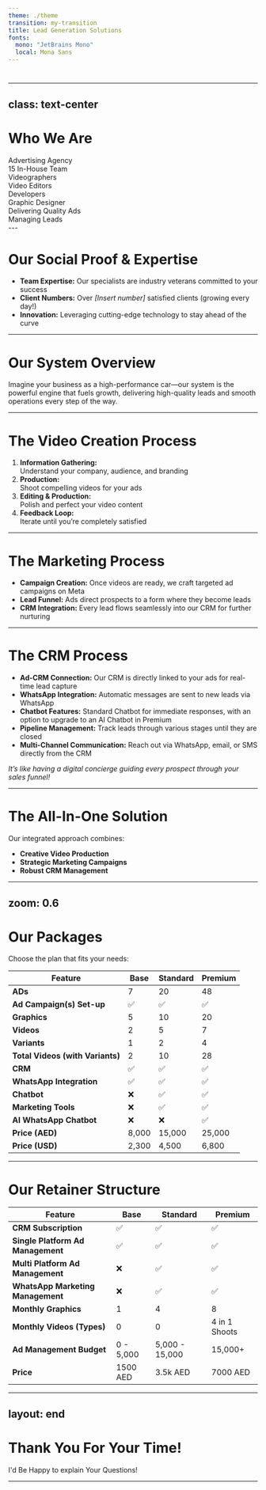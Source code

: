 ```yaml
---
theme: ./theme
transition: my-transition
title: Lead Generation Solutions
fonts:
  mono: "JetBrains Mono"
  local: Mona Sans
---
```


# <Morph :texts="[ 'Welcome to XMA Agency', displayText ]" />

<script setup>
import { ref, onMounted } from 'vue'

const displayText = ref("")

onMounted(() => {
  const urlParams = new URLSearchParams(window.location.search)
  const name = urlParams.get('name')
  if (name) {
    displayText.value = name
  }
})
</script>

---
class: text-center
---

# Who We Are

<div class="relative h-full -mt-10">
  <!-- Section 1: Advertising Agency -->
  <div class="absolute top-1/2 -translate-y-1/2 left-1/2 transform -translate-x-1/2" v-click.hide="1">
    <div
      v-motion
      :initial="{ opacity: 0, y: -20 }"
      :enter="{ opacity: 1, y: 0 }"
      class="text-center text-2xl font-bold"
    >
      Advertising Agency
    </div>
  </div>

  <!-- Section 2: In-House Team (Two-Column Layout) -->
  <div class="absolute top-1/2 -translate-y-1/2 left-1/2 transform -translate-x-1/2 w-full max-w-4xl">
    <div class="flex flex-col md:flex-row gap-8 justify-center items-center">
      <!-- Left Column: Team Label -->
      <div class="flex-1">
        <div
          v-click="['1','6']"
          v-motion
          :initial="{ opacity: 0, y: -20 }"
          :enter="{ opacity: 1, y: 0 }"
          class="text-xl font-semibold text-center"
        >
          15 In-House Team
        </div>
      </div>
      <!-- Right Column: Team Members -->
      <div class="flex-1 space-y-4">
        <div
          v-click="['2','6']"
          v-motion
          :initial="{ opacity: 0, x: -20 }"
          :enter="{ opacity: 1, x: 0 }"
          class="text-base text-center"
        >
          Videographers
        </div>
        <div
          v-click="['3','6']"
          v-motion
          :initial="{ opacity: 0, x: -20 }"
          :enter="{ opacity: 1, x: 0 }"
          class="text-base text-center"
        >
          Video Editors
        </div>
        <div
          v-click="['4','6']"
          v-motion
          :initial="{ opacity: 0, x: -20 }"
          :enter="{ opacity: 1, x: 0 }"
          class="text-base text-center"
        >
          Developers
        </div>
        <div
          v-click="['5','6']"
          v-motion
          :initial="{ opacity: 0, x: -20 }"
          :enter="{ opacity: 1, x: 0 }"
          class="text-base text-center"
        >
          Graphic Designer
        </div>
      </div>
    </div>
  </div>

  <!-- Section 3: Final Cards (Two-Column Layout) -->
  <div class="absolute top-1/2 -translate-y-1/2 left-1/2 transform -translate-x-1/2 w-full max-w-4xl">
    <div class="flex flex-col md:flex-row gap-8 justify-center items-center">
      <div class="flex-1">
        <div
          v-click="6"
          v-motion
          :initial="{ opacity: 0, x: -20 }"
          :enter="{ opacity: 1, x: 0 }"
          class="p-4 bg-zinc-800 rounded shadow text-center"
        >
          Delivering Quality Ads
        </div>
      </div>
      <div class="flex-1">
        <div
          v-click="7"
          v-motion
          :initial="{ opacity: 0, x: -20 }"
          :enter="{ opacity: 1, x: 0 }"
          class="p-4 bg-zinc-800 rounded shadow text-center"
        >
          Managing Leads
        </div>
      </div>
    </div>
  </div>
</div>
---

# Our Social Proof & Expertise

<v-clicks>

- <div v-motion :initial="{ opacity: 0, x: -20 }" :enter="{ opacity: 1, x: 0 }"><strong>Team Expertise:</strong> Our specialists are industry veterans committed to your success</div>
- <div v-motion :initial="{ opacity: 0, x: -20 }" :enter="{ opacity: 1, x: 0 }"><strong>Client Numbers:</strong> Over <em>[Insert number]</em> satisfied clients (growing every day!)</div>
- <div v-motion :initial="{ opacity: 0, x: -20 }" :enter="{ opacity: 1, x: 0 }"><strong>Innovation:</strong> Leveraging cutting-edge technology to stay ahead of the curve</div>

</v-clicks>

---

# Our System Overview

<div v-motion :initial="{ opacity: 0, y: 20 }" :enter="{ opacity: 1, y: 0 }">
Imagine your business as a high-performance car—our system is the powerful engine that fuels growth, delivering high-quality leads and smooth operations every step of the way.
</div>

---

# The Video Creation Process

1. **Information Gathering:**
   <v-click>
    <div v-motion :initial="{ opacity: 0, x: -20 }" :enter="{ opacity: 1, x: 0 }">Understand your company, audience, and branding</div>
   </v-click>
2. **Production:**
   <v-click>
    <div v-motion :initial="{ opacity: 0, x: -20 }" :enter="{ opacity: 1, x: 0 }">Shoot compelling videos for your ads</div>
   </v-click>
3. **Editing & Production:**
   <v-click>
    <div v-motion :initial="{ opacity: 0, x: -20 }" :enter="{ opacity: 1, x: 0 }">Polish and perfect your video content</div>
   </v-click>
4. **Feedback Loop:**
   <v-click>
    <div v-motion :initial="{ opacity: 0, x: -20 }" :enter="{ opacity: 1, x: 0 }">Iterate until you’re completely satisfied</div>
   </v-click>

---

# The Marketing Process

<v-clicks>

- <div v-motion :initial="{ opacity: 0, x: -20 }" :enter="{ opacity: 1, x: 0 }"><strong>Campaign Creation:</strong> Once videos are ready, we craft targeted ad campaigns on Meta</div>
- <div v-motion :initial="{ opacity: 0, x: -20 }" :enter="{ opacity: 1, x: 0 }"><strong>Lead Funnel:</strong> Ads direct prospects to a form where they become leads</div>
- <div v-motion :initial="{ opacity: 0, x: -20 }" :enter="{ opacity: 1, x: 0 }"><strong>CRM Integration:</strong> Every lead flows seamlessly into our CRM for further nurturing</div>

</v-clicks>

---

# The CRM Process

<v-clicks>

- <div v-motion :initial="{ opacity: 0, x: -20 }" :enter="{ opacity: 1, x: 0 }"><strong>Ad-CRM Connection:</strong> Our CRM is directly linked to your ads for real-time lead capture</div>
- <div v-motion :initial="{ opacity: 0, x: -20 }" :enter="{ opacity: 1, x: 0 }"><strong>WhatsApp Integration:</strong> Automatic messages are sent to new leads via WhatsApp</div>
- <div v-motion :initial="{ opacity: 0, x: -20 }" :enter="{ opacity: 1, x: 0 }"><strong>Chatbot Features:</strong> Standard Chatbot for immediate responses, with an option to upgrade to an AI Chatbot in Premium</div>
- <div v-motion :initial="{ opacity: 0, x: -20 }" :enter="{ opacity: 1, x: 0 }"><strong>Pipeline Management:</strong> Track leads through various stages until they are closed</div>
- <div v-motion :initial="{ opacity: 0, x: -20 }" :enter="{ opacity: 1, x: 0 }"><strong>Multi-Channel Communication:</strong> Reach out via WhatsApp, email, or SMS directly from the CRM</div>

</v-clicks>

*It’s like having a digital concierge guiding every prospect through your sales funnel!*

---

# The All-In-One Solution

Our integrated approach combines:

<v-clicks>

- <div v-motion :initial="{ opacity: 0, x: -20 }" :enter="{ opacity: 1, x: 0 }"><strong>Creative Video Production</strong></div>
- <div v-motion :initial="{ opacity: 0, x: -20 }" :enter="{ opacity: 1, x: 0 }"><strong>Strategic Marketing Campaigns</strong></div>
- <div v-motion :initial="{ opacity: 0, x: -20 }" :enter="{ opacity: 1, x: 0 }"><strong>Robust CRM Management</strong></div>

</v-clicks>

---
zoom: 0.6
---

# Our Packages

Choose the plan that fits your needs:

| Feature                         | Base    | Standard | Premium |
|---------------------------------|---------|----------|---------|
| **ADs**                         | 7       | 20       | 48      |
| **Ad Campaign(s) Set-up**         | ✅      | ✅       | ✅      |
| **Graphics**                    | 5       | 10       | 20      |
| **Videos**                      | 2       | 5        | 7       |
| **Variants**                    | 1       | 2        | 4       |
| **Total Videos (with Variants)**| 2       | 10       | 28      |
| **CRM**                         | ✅      | ✅       | ✅      |
| **WhatsApp Integration**        | ✅      | ✅       | ✅      |
| **Chatbot**                     | ❌      | ✅       | ✅      |
| **Marketing Tools**             | ❌      | ✅       | ✅      |
| **AI WhatsApp Chatbot**         | ❌      | ❌       | ✅      |
| **Price (AED)**                 | 8,000   | 15,000   | 25,000  |
| **Price (USD)**                 | 2,300   | 4,500    | 6,800   |

---

# Our Retainer Structure

| Feature                        | Base      | Standard | Premium     |
|--------------------------------|-----------|----------|-------------|
| **CRM Subscription**           | ✅        | ✅       | ✅          |
| **Single Platform Ad Management** | ✅      | ✅       | ✅          |
| **Multi Platform Ad Management**  | ❌      | ✅       | ✅          |
| **WhatsApp Marketing Management** | ❌      | ✅       | ✅          |
| **Monthly Graphics**           | 1         | 4        | 8           |
| **Monthly Videos (Types)**     | 0         | 0        | 4 in 1 Shoots |
| **Ad Management Budget**       | 0 - 5,000 | 5,000 - 15,000 | 15,000+ |
| **Price**                      | 1500 AED  | 3.5k AED | 7000 AED    |

---
layout: end
---

# Thank You For Your Time!

<div v-motion :initial="{ opacity: 0, y: 20 }" :enter="{ opacity: 1, y: 0 }">
    I'd Be Happy to explain Your Questions! 
</div>

---
